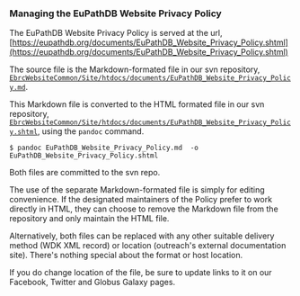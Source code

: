 ### Managing the EuPathDB Website Privacy Policy

The EuPathDB Website Privacy Policy is served at the url,
[https://eupathdb.org/documents/EuPathDB_Website_Privacy_Policy.shtml](https://eupathdb.org/documents/EuPathDB_Website_Privacy_Policy.shtml)

The source file is the Markdown-formated file in our svn repository,
[`EbrcWebsiteCommon/Site/htdocs/documents/EuPathDB_Website_Privacy_Policy.md`](https://cbilsvn.pmacs.upenn.edu/svn/apidb/EbrcWebsiteCommon/trunk/Site/htdocs/documents/EuPathDB_Website_Privacy_Policy.md).

This Markdown file is converted to the HTML formated file in our svn repository,
[`EbrcWebsiteCommon/Site/htdocs/documents/EuPathDB_Website_Privacy_Policy.shtml`](https://cbilsvn.pmacs.upenn.edu/svn/apidb/EbrcWebsiteCommon/trunk/Site/htdocs/documents/EuPathDB_Website_Privacy_Policy.shtml),
using the `pandoc` command.

```
$ pandoc EuPathDB_Website_Privacy_Policy.md  -o EuPathDB_Website_Privacy_Policy.shtml
```

Both files are committed to the svn repo.

The use of the separate Markdown-formated file is simply for editing
convenience. If the designated maintainers of the Policy prefer to work
directly in HTML, they can choose to remove the Markdown file from the
repository and only maintain the HTML file.

Alternatively, both files can be replaced with any other suitable
delivery method (WDK XML record) or location (outreach's external
documentation site). There's nothing special about the format or host
location.

If you do change location of the file, be sure to update links to it on
our Facebook, Twitter and Globus Galaxy pages.
